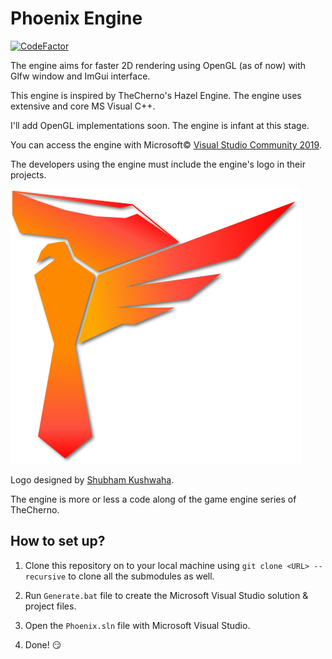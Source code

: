# Phoenix Engine

[![CodeFactor](https://www.codefactor.io/repository/github/emperoryp7/phoenix-engine/badge)](https://www.codefactor.io/repository/github/emperoryp7/phoenix-engine)

The engine aims for faster 2D rendering using OpenGL (as of now) with Glfw window and ImGui interface.

This engine is inspired by TheCherno's Hazel Engine. The engine uses extensive and core MS Visual C++.

I'll add OpenGL implementations soon. The engine is infant at this stage.

You can access the engine with Microsoft&copy; [Visual Studio Community 2019](https://visualstudio.microsoft.com/downloads/).

The developers using the engine must include the engine's logo in their projects.

![Phoenix](/assets/images/phoenix_engine-shadowed.png?raw=true "Phoenix")

Logo designed by [Shubham Kushwaha](https://www.linkedin.com/in/shubham-kushwaha-2124911aa/).

The engine is more or less a code along of the game engine series of TheCherno.

## How to set up?

1. Clone this repository on to your local machine using `git clone <URL> --recursive` to clone all the submodules as well.

2. Run `Generate.bat` file to create the Microsoft Visual Studio solution & project files.

3. Open the `Phoenix.sln` file with Microsoft Visual Studio.

4. Done! :smirk:
